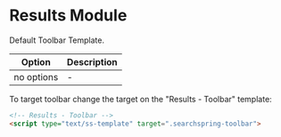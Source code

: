 # Results Module

Default Toolbar Template.

|Option|Description|
|------|-----------|
|no options| - |

To target toolbar change the target on the "Results - Toolbar" template:

```html
<!-- Results - Toolbar -->
<script type="text/ss-template" target=".searchspring-toolbar">
```
